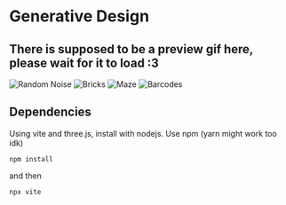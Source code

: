 # Generative Design

## There is supposed to be a preview gif here, please wait for it to load :3
![Random Noise](https://drive.google.com/uc?id=1vwoinhm1ypjF_ZzdY8Hl3HwRQ4f0Kgbm)
![Bricks](https://drive.google.com/uc?id=1sxVHWidER4AeKVHQTcEe-Z27qa5oSb_N)
![Maze](https://drive.google.com/uc?id=118mj1h5HGscqbf46fvfr4_KW_EJV0ShU)
![Barcodes](https://drive.google.com/uc?id=10dJXJ8EL3YwWeIZlHokXtpzj1n4IzVeb)

## Dependencies
Using vite and three.js, install with nodejs. Use npm (yarn might work too idk)

`npm install`

and then

`npx vite`
